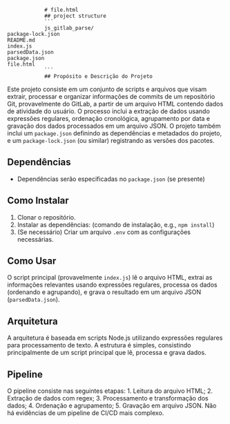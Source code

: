 
                # file.html                
                ## project structure
                ```                    
                js_gitlab_parse/
    package-lock.json
    README.md
    index.js
    parsedData.json
    package.json
    file.html                
                ```
                ## Propósito e Descrição do Projeto

Este projeto consiste em um conjunto de scripts e arquivos que visam extrair, processar e organizar informações de commits de um repositório Git, provavelmente do GitLab, a partir de um arquivo HTML contendo dados de atividade do usuário. O processo inclui a extração de dados usando expressões regulares, ordenação cronológica, agrupamento por data e gravação dos dados processados em um arquivo JSON.  O projeto também inclui um `package.json` definindo as dependências e metadados do projeto, e um `package-lock.json` (ou similar) registrando as versões dos pacotes.


## Dependências

* Dependências serão especificadas no `package.json` (se presente)


## Como Instalar

1. Clonar o repositório.
2. Instalar as dependências:  (comando de instalação, e.g., `npm install`)
3. (Se necessário) Criar um arquivo `.env` com as configurações necessárias.


## Como Usar

O script principal (provavelmente `index.js`) lê o arquivo HTML, extrai as informações relevantes usando expressões regulares, processa os dados (ordenando e agrupando), e grava o resultado em um arquivo JSON (`parsedData.json`).


## Arquitetura

A arquitetura é baseada em scripts Node.js utilizando expressões regulares para processamento de texto.  A estrutura é simples, consistindo principalmente de um script principal que lê, processa e grava dados.


## Pipeline

O pipeline consiste nas seguintes etapas: 1. Leitura do arquivo HTML; 2. Extração de dados com regex; 3. Processamento e transformação dos dados; 4. Ordenação e agrupamento; 5. Gravação em arquivo JSON.  Não há evidências de um pipeline de CI/CD mais complexo.
                
                